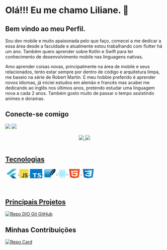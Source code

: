 
<div>
    <h1>Olá!!! Eu me chamo Liliane. 👋 </h1>
    <h2>Bem vindo ao meu Perfil.</h2>
    <p> Sou dev mobile e muito apaixonada pelo que faço, comecei a me dedicar a essa área desde a faculdade e atualmente estou trabalhando com flutter há um ano. Também quero aprender sobre Kotlin e Swift para ter conhecimento de desenvolvimento mobile nas linguagens nativas.
    </p>
    <p>Amo aprender coisas novas, principalmente na área de mobile e seus relacionados, tento estar sempre por dentro de código e arquitetura limpa, me baseio na série de Robert Martin. E meu hobbie preferido é aprender novos idiomas, já iniciei estudos em alemão e francês mas acabei me dedicando ao inglês nos últimos anos, pretendo estudar uma linguagem nova a cada 2 anos. Também gosto muito de passar o tempo assistindo animes e doramas.
    </p>
</div>
<div>
    <h2>Conecte-se comigo</h2>
   <a href="https://www.linkedin.com/in/liliane-costa-b4063419a/" target="_blank"><img src="https://media.licdn.com/dms/image/C4D03AQEvEHNBzGA5CA/profile-displayphoto-shrink_200_200/0/1651521516950?e=1699488000&v=beta&t=PVyBy_523TODziWYhhJ3FHNMLk5fSx6KRS9iPQgwBzs" target="_blank"></a>  
    <a href = "mailto:lilianeascosta@gmail.com"><img src="https://img.shields.io/badge/-Gmail-%23333?style=for-the-badge&logo=gmail&logoColor=white" target="_blank"></a>
</div>
<br>
<div align="center">
  <a href="[https://github.com/lilianeascosta](https://github.com/lilianeascosta)">
  <img height="180em" src="https://github-readme-stats.vercel.app/api?username=83Rafa&show_icons=true&theme=tokyonight&include_all_commits=true&count_private=true"/>
  <img height="180em" src="https://github-readme-stats.vercel.app/api/top-langs/?username=83Rafa&layout=compact&langs_count=7&theme=tokyonight"/>
</div>
<div style="display: inline_block"><br>
    <h2>Tecnologias</h2>
  <img align="center" alt="Liliane-Flutter" height="30" width="40" src="https://raw.githubusercontent.com/devicons/devicon/master/icons/flutter/flutter-original.svg">
  <img align="center" alt="Liliane-JavaScript" height="30" width="30" src="https://raw.githubusercontent.com/devicons/devicon/master/icons/javascript/javascript-original.svg">
  <img align="center" alt="Liliane-TypScript" height="30" width="40" src="https://raw.githubusercontent.com/devicons/devicon/master/icons/typescript/typescript-original.svg">
  <img align="center" alt="Liliane-SqLite" height="30" width="40" src="https://raw.githubusercontent.com/devicons/devicon/master/icons/sqlite/sqlite-original.svg">
  <img align="center" alt="Liliane-ReactNative" height="30" width="30" src="https://raw.githubusercontent.com/devicons/devicon/master/icons/react/react-original.svg">
  <img align="center" alt="Liliane-HTML" height="30" width="40" src="https://raw.githubusercontent.com/devicons/devicon/master/icons/html5/html5-original.svg">
  <img align="center" alt="Liliane-CSS" height="30" width="40" src="https://raw.githubusercontent.com/devicons/devicon/master/icons/css3/css3-original.svg">
</div>
<br>
<br>

## Principais Projetos
[![Repo DIO Git GitHub](https://github-readme-stats.vercel.app/api/pin/?username=elidianaandrade&repo=dio-lab-open-source&bg_color=000&border_color=30A3DC&show_icons=true&icon_color=30A3DC&title_color=E94D5F&text_color=FFF)](https://github.com/elidianaandrade/dio-lab-open-source)
    

## Minhas Contribuições
[![Repo Card](https://github-readme-stats.vercel.app/api/pin/?username=83Rafa&repo=dio-lab-open-source&bg_color=000&border_color=30A3DC&show_icons=true&icon_color=30A3DC&title_color=E94D5F&text_color=FFF)](thhps://github.com/83Rafa/dio-lab-open-source)


